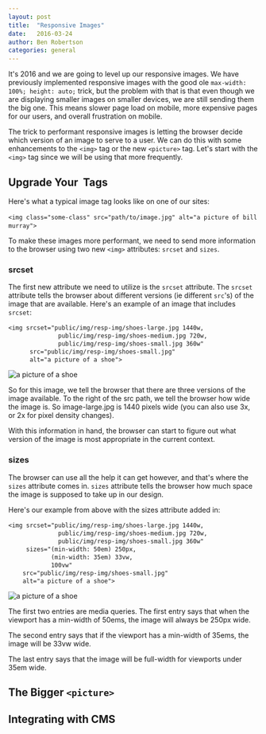 ```yaml
---
layout: post
title:  "Responsive Images"
date:   2016-03-24
author: Ben Robertson
categories: general
---
```


It's 2016 and we are going to level up our responsive images. We have previously implemented responsive images with the good ole  `max-width: 100%; height: auto;` trick, but the problem with that is that even though we are displaying smaller images on smaller devices, we are still sending them the big one. This means slower page load on mobile, more expensive pages for our users, and overall frustration on mobile.

The trick to performant responsive images is letting the browser decide which version of an image to serve to a user. We can do this with some enhancements to the `<img>` tag or the new `<picture>` tag. Let's start with the `<img>` tag since we will be using that more frequently.

## Upgrade Your <img> Tags

Here's what a typical image tag looks like on one of our sites:

`<img class="some-class" src="path/to/image.jpg" alt="a picture of bill murray">`

To make these images more performant, we need to send more information to the browser using two new `<img>` attributes: `srcset` and `sizes`.

### srcset

The first new attribute we need to utilize is the `srcset` attribute. The `srcset` attribute tells the browser about different versions (ie different `src`'s) of the image that are available. Here's an example of an image that includes `srcset`:

~~~
<img srcset="public/img/resp-img/shoes-large.jpg 1440w,
              public/img/resp-img/shoes-medium.jpg 720w,
              public/img/resp-img/shoes-small.jpg 360w"
      src="public/img/resp-img/shoes-small.jpg"
      alt="a picture of a shoe">
~~~

<img srcset="public/img/resp-img/shoes-large.jpg 1440w,
              public/img/resp-img/shoes-medium.jpg 720w,
              public/img/resp-img/shoes-small.jpg 360w"
      src="public/img/resp-img/shoes-small.jpg"
      alt="a picture of a shoe">

So for this image, we tell the browser that there are three versions of the image available. To the right of the src path, we tell the browser how wide the image is. So image-large.jpg is 1440 pixels wide (you can also use 3x, or 2x for pixel density changes).

With this information in hand, the browser can start to figure out what version of the image is most appropriate in the current context.

### sizes

The browser can use all the help it can get however, and that's where the `sizes` attribute comes in. `sizes` attribute tells the browser how much space the image is supposed to take up in our design.

Here's our example from above with the sizes attribute added in:

~~~
<img srcset="public/img/resp-img/shoes-large.jpg 1440w,
              public/img/resp-img/shoes-medium.jpg 720w,
              public/img/resp-img/shoes-small.jpg 360w"
     sizes="(min-width: 50em) 250px,
            (min-width: 35em) 33vw,
            100vw"
    src="public/img/resp-img/shoes-small.jpg"
    alt="a picture of a shoe">
~~~

<img srcset="public/img/resp-img/shoes-large.jpg 1440w,
              public/img/resp-img/shoes-medium.jpg 720w,
              public/img/resp-img/shoes-small.jpg 360w"
     sizes="(min-width: 50em) 250px,
            (min-width: 35em) 33vw,
            100vw"
    src="public/img/resp-img/shoes-small.jpg"
    alt="a picture of a shoe">

The first two entries are media queries. The first entry says that when the viewport has a min-width of 50ems, the image will always be 250px wide.

The second entry says that if the viewport has a min-width of 35ems, the image will be 33vw wide.

The last entry says that the image will be full-width for viewports under 35em wide.

## The Bigger `<picture>`

## Integrating with CMS
